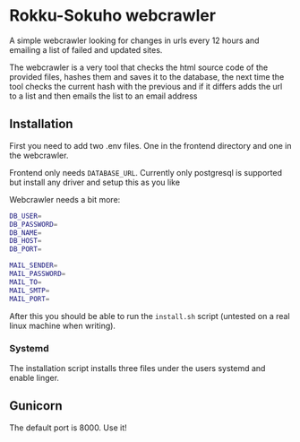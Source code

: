 # Rokku-Sokuho webcrawler
A simple webcrawler looking for changes in urls every 12 hours and emailing a list of failed and updated sites.

The webcrawler is a very tool that checks the html source code of the provided files, hashes them and saves it to the database, the next time the tool checks the current hash with the previous and if it differs adds the url to a list and then emails the list to an email address

## Installation
First you need to add two .env files. One in the frontend directory and one in the webcrawler.

Frontend only needs `DATABASE_URL`. Currently only postgresql is supported but install any driver and setup this as you like

Webcrawler needs a bit more:
```bash
DB_USER=
DB_PASSWORD=
DB_NAME=
DB_HOST=
DB_PORT=

MAIL_SENDER=
MAIL_PASSWORD=
MAIL_TO=
MAIL_SMTP=
MAIL_PORT=
```

After this you should be able to run the `install.sh` script (untested on a real linux machine when writing). 


### Systemd
The installation script installs three files under the users systemd and enable linger.

## Gunicorn

The default port is 8000. Use it!
